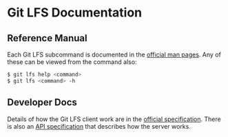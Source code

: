 # Git LFS Documentation

## Reference Manual

Each Git LFS subcommand is documented in the [official man pages](man). Any of
these can be viewed from the command also:

```bash
$ git lfs help <command>
$ git lfs <command> -h
```

## Developer Docs

Details of how the Git LFS client work are in the [official specification](spec.md).
There is also an [API specification](api) that describes how the server works.

